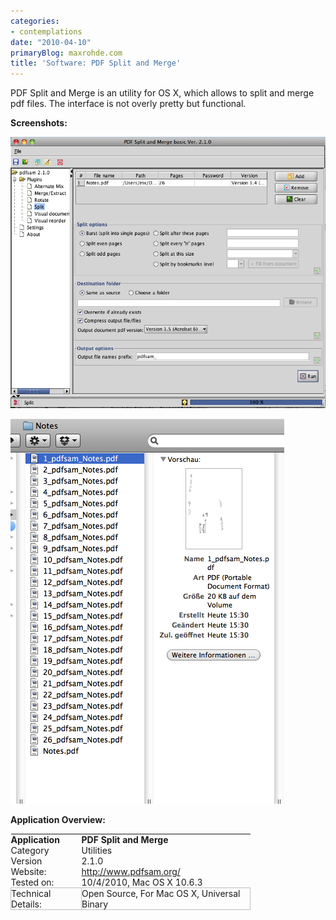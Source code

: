 ```yaml
---
categories:
- contemplations
date: "2010-04-10"
primaryBlog: maxrohde.com
title: 'Software: PDF Split and Merge'
---
```


PDF Split and Merge is an utility for OS X, which allows to split and merge pdf files. The interface is not overly pretty but functional.

**Screenshots:**

![wpid-bildschirmfoto2010-04-10um15-30-33.png](images/wpid-bildschirmfoto2010-04-10um15-30-33.png)

![wpid-bildschirmfoto2010-04-10um15-30-56.png](images/wpid-bildschirmfoto2010-04-10um15-30-56.png)

**Application Overview:**

<table style="empty-cells:show;border-collapse:collapse;"><tbody><tr><td style="vertical-align:top;width:112px;border:0 solid rgb(191,191,191);margin:0;padding:0;"><strong>Application</strong></td><td style="vertical-align:top;width:269px;border:0 solid rgb(191,191,191);margin:0;padding:0;"><strong>PDF Split and Merge</strong></td></tr><tr><td style="vertical-align:top;width:112px;border:0 solid rgb(191,191,191);margin:0;padding:0;">Category</td><td style="vertical-align:top;width:269px;border:0 solid rgb(191,191,191);margin:0;padding:0;">Utilities</td></tr><tr><td style="vertical-align:top;width:112px;border:0 solid rgb(191,191,191);margin:0;padding:0;">Version</td><td style="vertical-align:top;width:269px;border:0 solid rgb(191,191,191);margin:0;padding:0;">2.1.0</td></tr><tr><td style="vertical-align:top;width:112px;border:0 solid rgb(191,191,191);margin:0;padding:0;">Website:</td><td style="vertical-align:top;width:269px;border:0 solid rgb(191,191,191);margin:0;padding:0;"><a href="http://www.pdfsam.org/">http://www.pdfsam.org/</a></td></tr><tr><td style="vertical-align:top;width:112px;border:0 solid rgb(191,191,191);margin:0;padding:0;">Tested on:</td><td style="vertical-align:top;width:269px;border:0 solid rgb(191,191,191);margin:0;padding:0;">10/4/2010, Mac OS X 10.6.3</td></tr><tr><td style="width:112px;border:1px solid rgb(191,191,191);margin:0;padding:0;">Technical Details:</td><td style="width:269px;border:1px solid rgb(191,191,191);margin:0;padding:0;">Open Source, For Mac OS X, Universal Binary</td></tr></tbody></table>